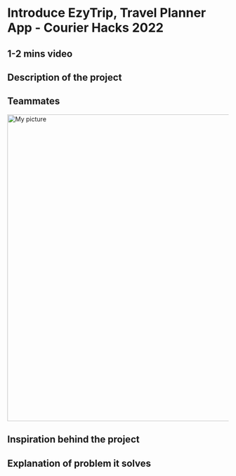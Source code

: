 # Introduce EzyTrip, Travel Planner App - Courier Hacks 2022

## 1-2 mins video

## Description of the project

## Teammates

<img src = "https://drive.google.com/uc?export=view&id=1OhRVyPeI7JlxMvfXcRgMj5jsJciS3iyc" alt = "My picture" width = 700/>

<br>

## Inspiration behind the project

## Explanation of problem it solves
